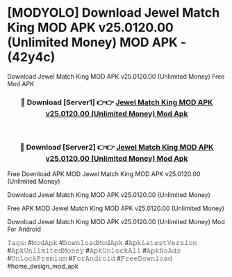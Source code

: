 # [MODYOLO] Download Jewel Match King MOD APK v25.0120.00 (Unlimited Money) MOD APK - (42y4c)
Download Jewel Match King MOD APK v25.0120.00 (Unlimited Money) Free Mod APK

<div align="center">
<h3>🔴 Download [Server1] 👉👉 <a href="https://apk-comot.site?title=Jewel_Match_King_MOD_APK_v25.0120.00_(Unlimited_Money)">Jewel Match King MOD APK v25.0120.00 (Unlimited Money) Mod Apk</a></h3><br>

<h3>🔴 Download [Server2] 👉👉 <a href="https://apk-comot.site?title=Jewel_Match_King_MOD_APK_v25.0120.00_(Unlimited_Money)">Jewel Match King MOD APK v25.0120.00 (Unlimited Money) Mod Apk</a></h3>
</div>


Free Download APK MOD Jewel Match King MOD APK v25.0120.00 (Unlimited Money)

Download Jewel Match King MOD APK v25.0120.00 (Unlimited Money) 

Free APK MOD Jewel Match King MOD APK v25.0120.00 (Unlimited Money) 

Download Jewel Match King MOD APK v25.0120.00 (Unlimited Money) Mod For Android

𝚃𝚊𝚐𝚜: #𝙼𝚘𝚍𝙰𝚙𝚔 #𝙳𝚘𝚠𝚗𝚕𝚘𝚊𝚍𝙼𝚘𝚍𝙰𝚙𝚔 #𝙰𝚙𝚔𝙻𝚊𝚝𝚎𝚜𝚝𝚅𝚎𝚛𝚜𝚒𝚘𝚗 #𝙰𝚙𝚔𝚄𝚗𝚕𝚒𝚖𝚒𝚝𝚎𝚍𝙼𝚘𝚗𝚎𝚢 #𝙰𝚙𝚔𝚄𝚗𝚕𝚘𝚌𝚔𝙰𝚕𝚕 #𝙰𝚙𝚔𝙽𝚘𝙰𝚍𝚜 #𝚄𝚗𝚕𝚘𝚌𝚔𝙿𝚛𝚎𝚖𝚒𝚞𝚖 #𝙵𝚘𝚛𝙰𝚗𝚍𝚛𝚘𝚒𝚍 #𝙵𝚛𝚎𝚎𝙳𝚘𝚠𝚗𝚕𝚘𝚊𝚍 #home_design_mod_apk
